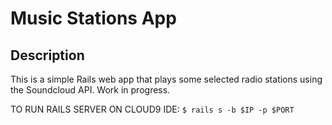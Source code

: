 # Music Stations App

## Description

This is a simple Rails web app that plays some selected radio stations using the Soundcloud API. Work in progress.

TO RUN RAILS SERVER ON CLOUD9 IDE: `$ rails s -b $IP -p $PORT`

